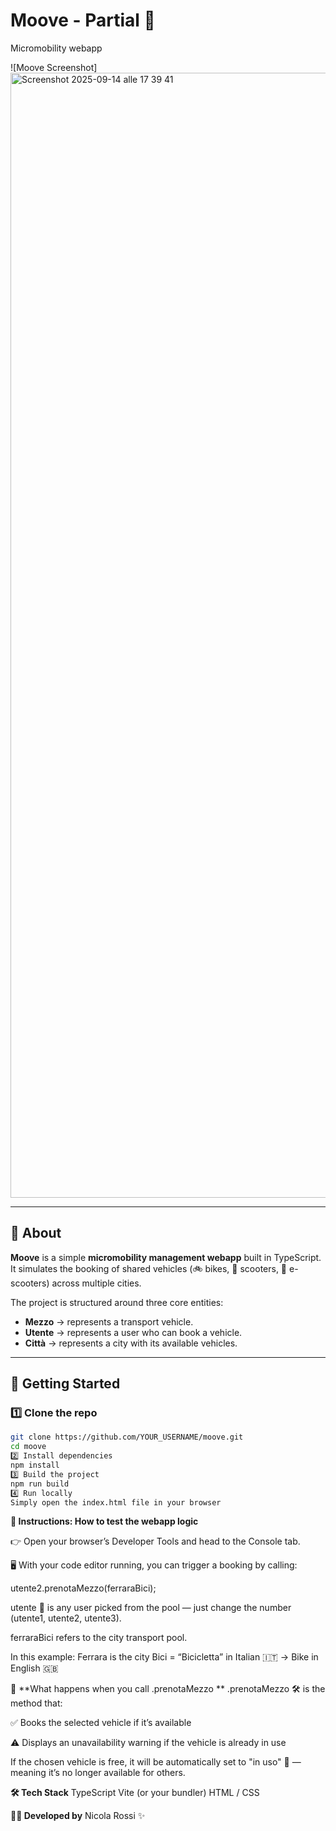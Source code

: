 # Moove - Partial 🚧  
Micromobility webapp  

![Moove Screenshot]
<img width="2880" height="1800" alt="Screenshot 2025-09-14 alle 17 39 41" src="https://github.com/user-attachments/assets/29a5b429-31e9-441d-911b-26537a1d3a44" />

---

## 📖 About

**Moove** is a simple **micromobility management webapp** built in TypeScript.  
It simulates the booking of shared vehicles (🚲 bikes, 🛵 scooters, 🛴 e-scooters) across multiple cities.  

The project is structured around three core entities:  
- **Mezzo** → represents a transport vehicle.  
- **Utente** → represents a user who can book a vehicle.  
- **Città** → represents a city with its available vehicles.  

---

## 🚀 Getting Started

### 1️⃣ Clone the repo
```bash
git clone https://github.com/YOUR_USERNAME/moove.git
cd moove
2️⃣ Install dependencies
npm install
3️⃣ Build the project
npm run build
4️⃣ Run locally
Simply open the index.html file in your browser
```



**🧪 Instructions: How to test the webapp logic**

👉 Open your browser’s Developer Tools and head to the Console tab.

🖥️ With your code editor running, you can trigger a booking by calling:

utente2.prenotaMezzo(ferraraBici);

utente 👤 is any user picked from the pool — just change the number (utente1, utente2, utente3).

ferraraBici refers to the city transport pool.

In this example:
Ferrara is the city
Bici = “Bicicletta” in Italian 🇮🇹 → Bike in English 🇬🇧

🔧 **What happens when you call .prenotaMezzo
**
.prenotaMezzo 🛠️ is the method that:

✅ Books the selected vehicle if it’s available

⚠️ Displays an unavailability warning if the vehicle is already in use

If the chosen vehicle is free, it will be automatically set to "in uso" 🚴 — meaning it’s no longer available for others.

**🛠️ Tech Stack**
TypeScript
Vite (or your bundler)
HTML / CSS

**👨‍💻 Developed by**
 Nicola Rossi ✨

